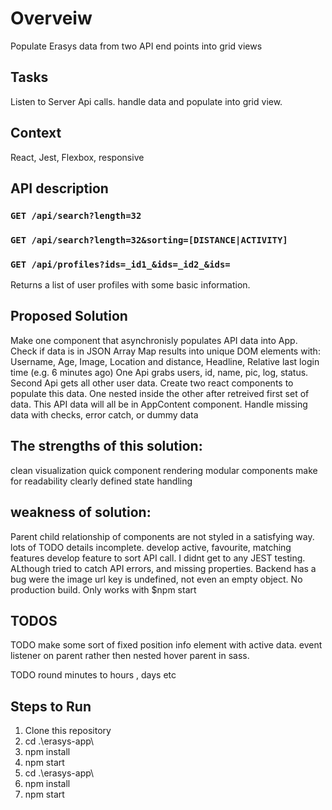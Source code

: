 # Overveiw
Populate Erasys data from two API end points into grid views

## Tasks
Listen to Server Api calls. handle data and populate into grid view.


## Context
React, Jest, Flexbox, responsive

## API description
### `GET /api/search?length=32`
### `GET /api/search?length=32&sorting=[DISTANCE|ACTIVITY]`
### `GET /api/profiles?ids=_id1_&ids=_id2_&ids=`
Returns a list of user profiles with some basic information.

## Proposed Solution
Make one component that asynchronisly populates API data into App.
Check if data is in JSON
Array Map results into unique DOM elements with: Username, Age, Image, Location and distance, 
Headline, Relative last login time (e.g. 6 minutes ago)
One Api grabs users, id, name, pic, log, status. Second Api gets all other user data.
Create two react components to populate this data. One nested inside the other after retreived first set of data.
This API data will all be in AppContent component. 
Handle missing data with checks, error catch, or dummy data

## The strengths of this solution:
clean visualization
quick component rendering
modular components make for readability
clearly defined state handling


## weakness of solution:
Parent child relationship of components are not styled in a satisfying way.
lots of TODO details incomplete.
develop active, favourite, matching features
develop feature to sort API call.
I didnt get to any JEST testing. ALthough tried to catch API errors, and missing properties.
Backend has a bug were the image url key is undefined, not even an empty object.
No production build. Only works with $npm start


## TODOS

TODO make some sort of fixed position info element with active data. event listener on parent 
rather then nested hover parent in sass.

TODO round minutes to hours , days etc

## Steps to Run
1. Clone this repository
2. cd .\erasys-app\
3. npm install
4. npm start
5. cd .\erasys-app\
6. npm install
7. npm start
